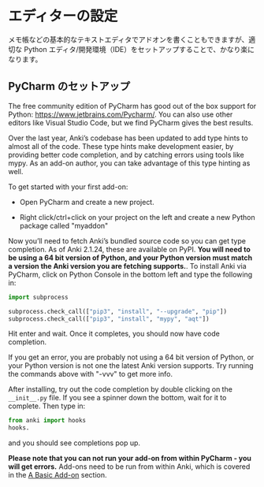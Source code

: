 # エディターの設定

メモ帳などの基本的なテキストエディタでアドオンを書くこともできますが、適切な Python エディタ/開発環境（IDE）をセットアップすることで、かなり楽になります。

## PyCharm のセットアップ

The free community edition of PyCharm has good out of the box support for Python: <https://www.jetbrains.com/Pycharm/>. You can also use other editors like Visual Studio Code, but we find PyCharm gives the best results.

Over the last year, Anki’s codebase has been updated to add type hints to almost all of the code. These type hints make development easier, by providing better code completion, and by catching errors using tools like mypy. As an add-on
author, you can take advantage of this type hinting as well.

To get started with your first add-on:

- Open PyCharm and create a new project.

- Right click/ctrl+click on your project on the left and create a new Python package called "myaddon"

Now you’ll need to fetch Anki’s bundled source code so you can get type completion. As of Anki 2.1.24, these are available on PyPI. **You will need to be using a 64 bit version of Python, and your Python version must match a
version the Anki version you are fetching supports.**. To install Anki via PyCharm, click on Python Console in the bottom left and type the following in:

```python
import subprocess

subprocess.check_call(["pip3", "install", "--upgrade", "pip"])
subprocess.check_call(["pip3", "install", "mypy", "aqt"])
```

Hit enter and wait. Once it completes, you should now have code completion.

If you get an error, you are probably not using a 64 bit version of Python, or your Python version is not one the latest Anki version supports. Try running the commands above with "-vvv" to get more info.

After installing, try out the code completion by double clicking on the `__init__.py` file. If you see a spinner down the bottom, wait for it to complete. Then type in:

```python
from anki import hooks
hooks.
```

and you should see completions pop up.

**Please note that you can not run your add-on from within PyCharm - you will get errors.** Add-ons need to be run from within Anki, which is covered in the [A Basic Add-on](a-basic-addon.md) section.

